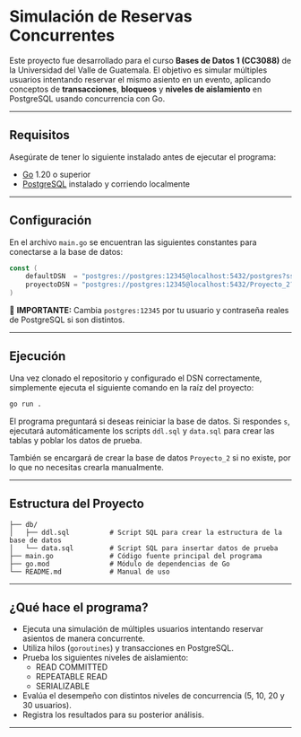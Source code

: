 # Simulación de Reservas Concurrentes

Este proyecto fue desarrollado para el curso **Bases de Datos 1 (CC3088)** de la Universidad del Valle de Guatemala. El objetivo es simular múltiples usuarios intentando reservar el mismo asiento en un evento, aplicando conceptos de **transacciones**, **bloqueos** y **niveles de aislamiento** en PostgreSQL usando concurrencia con Go.

---

## Requisitos

Asegúrate de tener lo siguiente instalado antes de ejecutar el programa:

- [Go](https://golang.org/dl/) 1.20 o superior
- [PostgreSQL](https://www.postgresql.org/download/) instalado y corriendo localmente

---

## Configuración

En el archivo `main.go` se encuentran las siguientes constantes para conectarse a la base de datos:

```go
const (
    defaultDSN  = "postgres://postgres:12345@localhost:5432/postgres?sslmode=disable"
    proyectoDSN = "postgres://postgres:12345@localhost:5432/Proyecto_2?sslmode=disable" // CAMBIAR EL USUARIO Y CONTRASEÑA SEGÚN SU CONFIGURACIÓN
)
```

🔧 **IMPORTANTE:** Cambia `postgres:12345` por tu usuario y contraseña reales de PostgreSQL si son distintos.

---

## Ejecución

Una vez clonado el repositorio y configurado el DSN correctamente, simplemente ejecuta el siguiente comando en la raíz del proyecto:

```bash
go run .
```

El programa preguntará si deseas reiniciar la base de datos. Si respondes `s`, ejecutará automáticamente los scripts `ddl.sql` y `data.sql` para crear las tablas y poblar los datos de prueba.

También se encargará de crear la base de datos `Proyecto_2` si no existe, por lo que no necesitas crearla manualmente.

---

## Estructura del Proyecto

```
├── db/
│   ├── ddl.sql          # Script SQL para crear la estructura de la base de datos
│   └── data.sql         # Script SQL para insertar datos de prueba
├── main.go              # Código fuente principal del programa
├── go.mod               # Módulo de dependencias de Go
└── README.md            # Manual de uso
```

---

## ¿Qué hace el programa?

- Ejecuta una simulación de múltiples usuarios intentando reservar asientos de manera concurrente.
- Utiliza hilos (`goroutines`) y transacciones en PostgreSQL.
- Prueba los siguientes niveles de aislamiento:
  - READ COMMITTED
  - REPEATABLE READ
  - SERIALIZABLE
- Evalúa el desempeño con distintos niveles de concurrencia (5, 10, 20 y 30 usuarios).
- Registra los resultados para su posterior análisis.

---